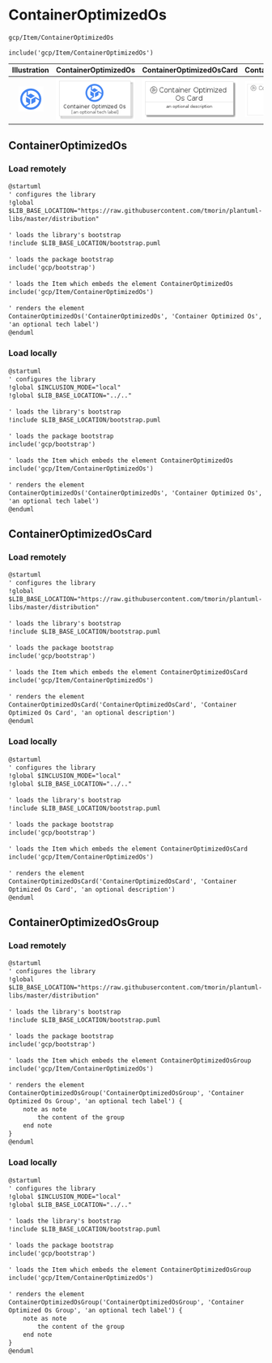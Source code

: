 # ContainerOptimizedOs


```text
gcp/Item/ContainerOptimizedOs
```

```text
include('gcp/Item/ContainerOptimizedOs')
```



| Illustration | ContainerOptimizedOs | ContainerOptimizedOsCard | ContainerOptimizedOsGroup |
| :---: | :---: | :---: | :---: |
| ![illustration for Illustration](../../gcp/Item/ContainerOptimizedOs.png) | ![illustration for ContainerOptimizedOs](../../gcp/Item/ContainerOptimizedOs.Local.png) | ![illustration for ContainerOptimizedOsCard](../../gcp/Item/ContainerOptimizedOsCard.Local.png) | ![illustration for ContainerOptimizedOsGroup](../../gcp/Item/ContainerOptimizedOsGroup.Local.png) |




## ContainerOptimizedOs

### Load remotely
```plantuml
@startuml
' configures the library
!global $LIB_BASE_LOCATION="https://raw.githubusercontent.com/tmorin/plantuml-libs/master/distribution"

' loads the library's bootstrap
!include $LIB_BASE_LOCATION/bootstrap.puml

' loads the package bootstrap
include('gcp/bootstrap')

' loads the Item which embeds the element ContainerOptimizedOs
include('gcp/Item/ContainerOptimizedOs')

' renders the element
ContainerOptimizedOs('ContainerOptimizedOs', 'Container Optimized Os', 'an optional tech label')
@enduml
```

### Load locally
```plantuml
@startuml
' configures the library
!global $INCLUSION_MODE="local"
!global $LIB_BASE_LOCATION="../.."

' loads the library's bootstrap
!include $LIB_BASE_LOCATION/bootstrap.puml

' loads the package bootstrap
include('gcp/bootstrap')

' loads the Item which embeds the element ContainerOptimizedOs
include('gcp/Item/ContainerOptimizedOs')

' renders the element
ContainerOptimizedOs('ContainerOptimizedOs', 'Container Optimized Os', 'an optional tech label')
@enduml
```

## ContainerOptimizedOsCard

### Load remotely
```plantuml
@startuml
' configures the library
!global $LIB_BASE_LOCATION="https://raw.githubusercontent.com/tmorin/plantuml-libs/master/distribution"

' loads the library's bootstrap
!include $LIB_BASE_LOCATION/bootstrap.puml

' loads the package bootstrap
include('gcp/bootstrap')

' loads the Item which embeds the element ContainerOptimizedOsCard
include('gcp/Item/ContainerOptimizedOs')

' renders the element
ContainerOptimizedOsCard('ContainerOptimizedOsCard', 'Container Optimized Os Card', 'an optional description')
@enduml
```

### Load locally
```plantuml
@startuml
' configures the library
!global $INCLUSION_MODE="local"
!global $LIB_BASE_LOCATION="../.."

' loads the library's bootstrap
!include $LIB_BASE_LOCATION/bootstrap.puml

' loads the package bootstrap
include('gcp/bootstrap')

' loads the Item which embeds the element ContainerOptimizedOsCard
include('gcp/Item/ContainerOptimizedOs')

' renders the element
ContainerOptimizedOsCard('ContainerOptimizedOsCard', 'Container Optimized Os Card', 'an optional description')
@enduml
```

## ContainerOptimizedOsGroup

### Load remotely
```plantuml
@startuml
' configures the library
!global $LIB_BASE_LOCATION="https://raw.githubusercontent.com/tmorin/plantuml-libs/master/distribution"

' loads the library's bootstrap
!include $LIB_BASE_LOCATION/bootstrap.puml

' loads the package bootstrap
include('gcp/bootstrap')

' loads the Item which embeds the element ContainerOptimizedOsGroup
include('gcp/Item/ContainerOptimizedOs')

' renders the element
ContainerOptimizedOsGroup('ContainerOptimizedOsGroup', 'Container Optimized Os Group', 'an optional tech label') {
    note as note
        the content of the group
    end note
}
@enduml
```

### Load locally
```plantuml
@startuml
' configures the library
!global $INCLUSION_MODE="local"
!global $LIB_BASE_LOCATION="../.."

' loads the library's bootstrap
!include $LIB_BASE_LOCATION/bootstrap.puml

' loads the package bootstrap
include('gcp/bootstrap')

' loads the Item which embeds the element ContainerOptimizedOsGroup
include('gcp/Item/ContainerOptimizedOs')

' renders the element
ContainerOptimizedOsGroup('ContainerOptimizedOsGroup', 'Container Optimized Os Group', 'an optional tech label') {
    note as note
        the content of the group
    end note
}
@enduml
```

